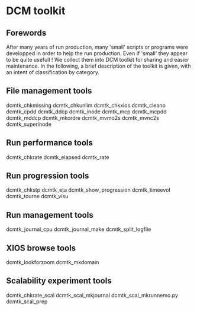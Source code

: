 # DCM toolkit
## Forewords
  After many years of run production, many 'small' scripts or programs were developped in order to help the run production. Even if 'small' they appear to be quite usefull ! We collect them into DCM toolkit for sharing and easier maintenance. In the following, a brief description of the toolkit is given, with an intent of classification by category.
## File management tools
   dcmtk_chkmissing dcmtk_chkunlim dcmtk_chkxios dcmtk_cleano  dcmtk_cpdd dcmtk_ddcp dcmtk_inode
   dcmtk_mcp dcmtk_mcpdd dcmtk_mddcp dcmtk_mkordre dcmtk_mvmo2s dcmtk_mvnc2s dcmtk_superinode
## Run performance tools
  dcmtk_chkrate  dcmtk_elapsed  dcmtk_rate
## Run progression tools
  dcmtk_chkstp  dcmtk_eta  dcmtk_show_progression dcmtk_timeevol dcmtk_tourne dcmtk_visu

## Run management tools
   dcmtk_journal_cpu dcmtk_journal_make  dcmtk_split_logfile
## XIOS browse tools
   dcmtk_lookforzoom  dcmtk_mkdomain
## Scalability experiment tools
   dcmtk_chkrate_scal dcmtk_scal_mkjournal dcmtk_scal_mkrunnemo.py dcmtk_scal_prep 

